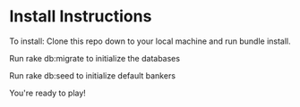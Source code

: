 # Install Instructions

To install:
Clone this repo down to your local machine and run bundle install.

Run rake db:migrate to initialize the databases

Run rake db:seed to initialize default bankers

You're ready to play!